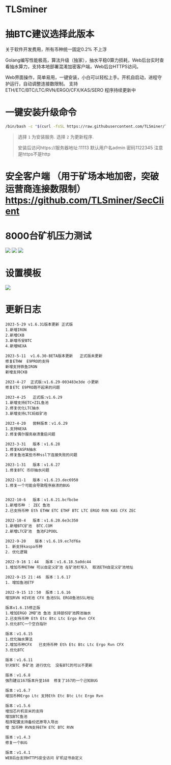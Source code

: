# TLSminer
# 抽BTC建议选择此版本
关于软件开发费用，所有币种统一固定0.2% 不上浮

Golang编写性能极高，算法升级（独家），抽水平稳0算力损耗，Web后台实时查看抽水算力，支持本地部署混淆加密客户端，Web后台HTTPS访问。

Web界面操作，简单易用，一键安装，小白可以轻松上手。开机自启动，进程守护运行，自动调整连接数限制。 支持ETH/ETC/BTC/LTC/RVN/ERGO/CFX/KAS/SERO 程序持续更新中
# 一键安装升级命令

```bash
/bin/bash -c "$(curl -fsSL https://raw.githubusercontent.com/TLSminer/TLSminer/main/tlsminer.sh)"
```



> 选择 `1` 为安装服务.
> 选择 `2` 为更新程序.
> 
> 安装后访问https://服务器地址:11113 默认用户名admin 密码1122345 注意是https不是http
# 安全客户端 （用于矿场本地加密，突破运营商连接数限制）https://github.com/TLSminer/SecClient
# 8000台矿机压力测试
![](https://user-images.githubusercontent.com/105292192/188649421-67bdabd3-49f0-40cd-8791-64b6feedab92.png)
![](https://user-images.githubusercontent.com/105292192/168423593-595242fc-0808-4609-b438-7911ab1a92db.png)
![](https://user-images.githubusercontent.com/105292192/168423650-f37b8da0-2a5e-4961-b7f7-eed841cd81b3.png)
# 设置模板
![](https://user-images.githubusercontent.com/105292192/190327307-5dc6eb95-f2aa-46ff-8ad1-ae24d5b2612e.png)
# 更新日志
```
2023-5-29 v1.6.31版本更新 正式版
1.新增IRON
2.新增CKB
3.新增币安BTC
4.新增NEXA

2023-5-11  v1.6.30-BETA版本更新   正式版未更新
修复ETHW  E9PRO的支持
新增支持铁鱼IRON 
新增支持CKB

2023-4-27  正式版:v1.6.29-003483e3de 小更新
修复ETC E9PRO跑不起来的问题

2023-4-25   正式版:v1.6.29
1.新增支持ETC+ZIL鱼池
2.修复优化LTC抽水
3.新增支持LTC蚂蚁矿池

2023-4-20   尝鲜版本：v1.6.29
1.支持NEXA
2.修复偶尔服务崩溃重启问题

2023-3-31   版本：v1.6.28
1.修复KASPA抽水
2.修复鱼池某些币种ssl下连接失败的问题

2023-1-31   版本：v1.6.27
1.修复BTC 币印抽水问题

2022-11-1   版本：v1.6.23.dec6950
1.修复一个可能会导致程序崩溃的BUG


2022-10-6   版本：v1.6.21.bcfbcbe
1.新增币种 ： ZEC 鱼池
2.已支持币种 Eth ETHW ETC ETHF BTC LTC ERGO RVN KAS CFX ZEC

2022-10-4   版本：v1.6.20.6e3c350
1.新增BTC矿池  BTC.COM
2.新增LTC矿池  鱼池F2POOL

2022-9-20    版本：v1.6.19.ec7df6a
1. 新支持kaspa币种
2. 优化逻辑

2022-9-16 1：44   版本：v1.6.18.5a0dc44
1.增加币种ETHW 可以自定义矿池 在矿池栏写入  取消ETH自定义矿池地址

2022-9-15 21：46  版本：1.6.17
1. 增加鱼池ETF

2022-9-15 13：50  版本：1.6.16   
增加RVN HIVE池 CFX 鱼池SSL ERGO鱼池SSL地址

版本v1.6.15修正版  
1.增加ERGO 2M矿池 鱼池 支持部份矿池跨池抽水
2.已支持币种 Eth Etc Btc Ltc Ergo Rvn CFX
3.优化BTC一个空白指针

版本：v1.6.15
1.优化抽水算法
2.增加币种CFX   已支持币种 Eth Etc Btc Ltc Ergo Rvn CFX
3.优化BTC

版本：v1.6.11
针对BTC 多矿池 进行优化  没有BTC的可以不更新

版本：v1.6.8
强烈建议167版本升至168  修复了167的一个己知BUG

版本：v1.6.7
增加币种Ergo Ltc 支持Eth Etc Btc Ltc Ergo Rvn

版本：v1.5.6
增加芯片机亚米的支持
增加BTC鱼池
程序配置支持备份还原导入导出
增 加币种 RVN支持ETH ETC BTC RVN

版本：v1.4.3
修复一个BUG

版本：v1.4.1
WEB后台支持HTTPS安全访问 矿机证书自定义

